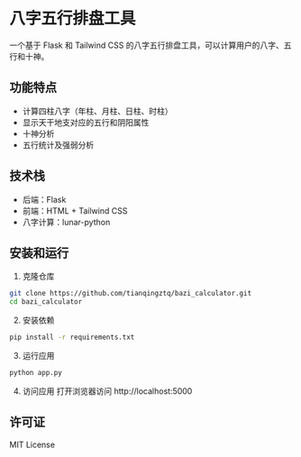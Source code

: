 # 八字五行排盘工具

一个基于 Flask 和 Tailwind CSS 的八字五行排盘工具，可以计算用户的八字、五行和十神。

## 功能特点

- 计算四柱八字（年柱、月柱、日柱、时柱）
- 显示天干地支对应的五行和阴阳属性
- 十神分析
- 五行统计及强弱分析

## 技术栈

- 后端：Flask
- 前端：HTML + Tailwind CSS
- 八字计算：lunar-python

## 安装和运行

1. 克隆仓库
```bash
git clone https://github.com/tianqingztq/bazi_calculator.git
cd bazi_calculator
```

2. 安装依赖
```bash
pip install -r requirements.txt
```

3. 运行应用
```bash
python app.py
```

4. 访问应用
打开浏览器访问 http://localhost:5000

## 许可证

MIT License 